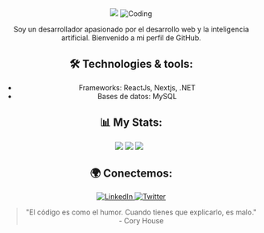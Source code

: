 <div align="center">
  <img src="https://readme-typing-svg.herokuapp.com/?font=righteous&color=ffffff&size=35&center=true&vCenter=true&width=500&height=70&duration=4000&lines=Hi+there!+👋,+I'm+Juan+Jose;" />

  <img src="https://mir-s3-cdn-cf.behance.net/project_modules/fs/81bb4b165684019.640b6038d133e.gif" alt="Coding">

  <p>
    Soy un desarrollador apasionado por el desarrollo web y la inteligencia artificial. Bienvenido a mi perfil de GitHub.
  </p>

  <h2>🛠️ Technologies & tools:</h2>
  <ul>
    <li>Frameworks: ReactJs, Nextjs, .NET</li>
    <li>Bases de datos: MySQL</li>
  </ul>


  <h2>📊 My Stats:</h2>
  <div align="center">
  
  ![](https://github-profile-summary-cards.vercel.app/api/cards/profile-details?username=Juanchaux&theme=midnight_purple) 
  ![](https://github-profile-summary-cards.vercel.app/api/cards/stats?username=Juanchaux&theme=midnight_purple)
  ![](https://github-profile-summary-cards.vercel.app/api/cards/repos-per-language?username=Juanchaux&theme=midnight_purple)&nbsp;&nbsp;
  </div>

  <h2>🌍 Conectemos:</h2>
  <a href="https://www.linkedin.com/in/coolcoder123/">
    <img src="https://img.shields.io/badge/LinkedIn-blue?style=flat&logo=linkedin" alt="LinkedIn">
  </a>
  <a href="https://twitter.com/coolcoder123">
    <img src="https://img.shields.io/badge/Twitter-blue?style=flat&logo=twitter" alt="Twitter">
  </a>

  <blockquote>
    "El código es como el humor. Cuando tienes que explicarlo, es malo." - Cory House
  </blockquote>
</div>
